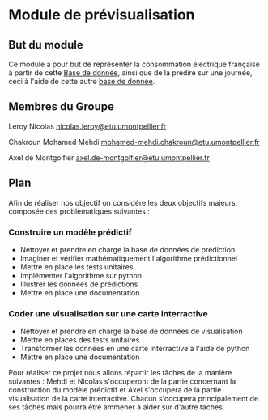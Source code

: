 # Module de prévisualisation


## But du module
Ce module a pour but de représenter la consommation électrique française à partir de cette [Base de donnée](https://data.enedis.fr/explore/dataset/consommation-annuelle-residentielle-par-adresse/information/), ainsi que de la prédire sur une journée, ceci à l'aide de cette autre [base de donnée](https://odre.opendatasoft.com/explore/dataset/eco2mix-national-tr/information/?disjunctive.nature&sort=-date_heure).

## Membres du Groupe

Leroy Nicolas nicolas.leroy@etu.umontpellier.fr

Chakroun Mohamed Mehdi mohamed-mehdi.chakroun@etu.umontpellier.fr

Axel de Montgolfier axel.de-montgolfier@etu.umontpellier.fr

## Plan

Afin de réaliser nos objectif on considére les deux objectifs majeurs, composée des problèmatiques suivantes : 

### Construire un modèle prédictif

- Nettoyer et prendre en charge la base de données de prédiction
- Imaginer et vérifier mathématiquement l'algorithme prédictionnel
- Mettre en place les tests unitaires
- Implémenter l'algorithme sur python
- Illustrer les données de prédictions
- Mettre en place une documentation

### Coder une visualisation sur une carte interractive 
- Nettoyer et prendre en charge la base de données de visualisation
- Mettre en places des tests unitaires
- Transformer les données en une carte interractive à l'aide de python
- Mettre en place une documentation


Pour réaliser ce projet nous allons répartir les tâches de la manière suivantes : Mehdi et Nicolas s'occuperont  de la partie concernant la construction du modèle prédictif et Axel s'occupera de la partie visualisation de la carte interractive. Chacun s'occupera principalement de ses tâches mais pourra être ammener à aider sur d'autre taches. 



